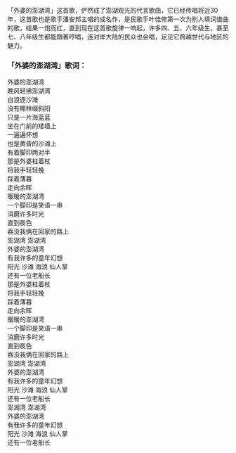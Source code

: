 

「外婆的澎湖湾」这首歌，俨然成了澎湖观光的代言歌曲，它已经传唱将近30年，这首歌也是歌手潘安邦主唱的成名作，是民歌手叶佳修第一次为别人填词谱曲的歌，结果一炮而红，直到现在这首歌旋律一响起，许多四、五、六年级生，甚至七、八年级生都能跟著哼唱，连对岸大陆的民众也会唱，足见它跨越世代与地区的魅力。

### 「外婆的澎湖湾」歌词：

外婆的澎湖湾  
晚风轻拂澎湖湾  
白浪逐沙滩  
没有椰林缀斜阳  
只是一片海蓝蓝  
坐在门前的矮墙上  
一遍遍怀想  
也是黄昏的沙滩上  
有着脚印两对半  
那是外婆柱着杖  
将我手轻轻挽  
踩着薄暮  
走向余晖  
暖暖的澎湖湾  
一个脚印是笑语一串  
消磨许多时光  
直到夜色  
吞没我俩在回家的路上  
澎湖湾 澎湖湾  
外婆的澎湖湾  
有我许多的童年幻想  
阳光 沙滩 海浪 仙人掌  
还有一位老船长  
那是外婆柱着杖  
将我手轻轻挽  
踩着薄暮  
走向余晖  
暖暖的澎湖湾  
一个脚印是笑语一串  
消磨许多时光  
直到夜色  
吞没我俩在回家的路上  
澎湖湾 澎湖湾  
外婆的澎湖湾  
有我许多的童年幻想  
阳光 沙滩 海浪 仙人掌  
还有一位老船长  
澎湖湾 澎湖湾  
外婆的澎湖湾  
有我许多的童年幻想  
阳光 沙滩 海浪 仙人掌  
还有一位老船长

